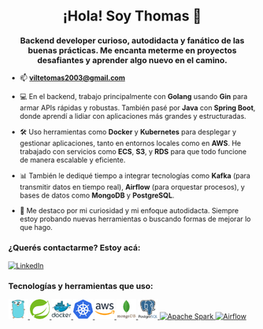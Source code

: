 <h1 align="center">¡Hola! Soy Thomas 👋</h1>
<h3 align="center">Backend developer curioso, autodidacta y fanático de las buenas prácticas. Me encanta meterme en proyectos desafiantes y aprender algo nuevo en el camino.</h3>

- 📫 **viltetomas2003@gmail.com**  

- 💻 En el backend, trabajo principalmente con **Golang** usando **Gin** para armar APIs rápidas y robustas. También pasé por **Java** con **Spring Boot**, donde aprendí a lidiar con aplicaciones más grandes y estructuradas.  

- 🛠️ Uso herramientas como **Docker** y **Kubernetes** para desplegar y gestionar aplicaciones, tanto en entornos locales como en **AWS**. He trabajado con servicios como **ECS**, **S3**, y **RDS** para que todo funcione de manera escalable y eficiente.  

- 📊 También le dediqué tiempo a integrar tecnologías como **Kafka** (para transmitir datos en tiempo real), **Airflow** (para orquestar procesos), y bases de datos como **MongoDB** y **PostgreSQL**.  

- 🌟 Me destaco por mi curiosidad y mi enfoque autodidacta. Siempre estoy probando nuevas herramientas o buscando formas de mejorar lo que hago.  

<h3 align="left">¿Querés contactarme? Estoy acá:</h3>
<p align="left">
<a href="https://www.linkedin.com/in/thomas-ezequiel-vilte-762276217/" target="blank">
<img align="center" src="https://raw.githubusercontent.com/rahuldkjain/github-profile-readme-generator/master/src/images/icons/Social/linked-in-alt.svg" alt="LinkedIn" height="30" width="40" />
</a>
</p>

<h3 align="left">Tecnologías y herramientas que uso:</h3>
<p align="left"> 
  <a href="https://golang.org" target="_blank" rel="noreferrer">
    <img src="https://raw.githubusercontent.com/devicons/devicon/master/icons/go/go-original.svg" alt="Golang" width="40" height="40" />
  </a>
  <a href="https://spring.io/projects/spring-boot" target="_blank" rel="noreferrer">
    <img src="https://raw.githubusercontent.com/devicons/devicon/master/icons/spring/spring-original.svg" alt="Spring Boot" width="40" height="40" />
  </a>
  <a href="https://www.docker.com/" target="_blank" rel="noreferrer">
    <img src="https://raw.githubusercontent.com/devicons/devicon/master/icons/docker/docker-original-wordmark.svg" alt="Docker" width="40" height="40" />
  </a>
  <a href="https://kubernetes.io/" target="_blank" rel="noreferrer">
    <img src="https://raw.githubusercontent.com/devicons/devicon/master/icons/kubernetes/kubernetes-plain.svg" alt="Kubernetes" width="40" height="40" />
  </a>
  <a href="https://aws.amazon.com" target="_blank" rel="noreferrer">
    <img src="https://raw.githubusercontent.com/devicons/devicon/master/icons/amazonwebservices/amazonwebservices-original-wordmark.svg" alt="AWS" width="40" height="40" />
  </a>
  <a href="https://www.mongodb.com/" target="_blank" rel="noreferrer">
    <img src="https://raw.githubusercontent.com/devicons/devicon/master/icons/mongodb/mongodb-original-wordmark.svg" alt="MongoDB" width="40" height="40" />
  </a>
  <a href="https://www.postgresql.org" target="_blank" rel="noreferrer">
    <img src="https://raw.githubusercontent.com/devicons/devicon/master/icons/postgresql/postgresql-original-wordmark.svg" alt="PostgreSQL" width="40" height="40" />
  </a>
  <a href="https://spark.apache.org/" target="_blank" rel="noreferrer">
    <img src="https://cdn.worldvectorlogo.com/logos/apache-spark-5.svg" alt="Apache Spark" width="40" height="40" />
  </a>
  <a href="https://airflow.apache.org/" target="_blank" rel="noreferrer">
    <img src="https://www.svgrepo.com/show/353380/airflow.svg" alt="Airflow" width="40" height="40" />
  </a>
</p>
